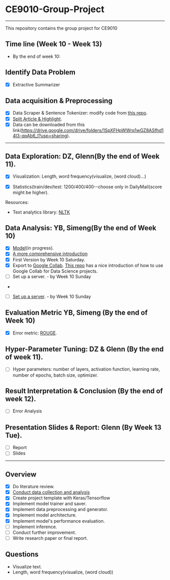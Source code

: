 # CE9010-Group-Project

---

This repository contains the group project for CE9010

## Time line (Week 10 - Week 13)

- By the end of week 10:

## Identify Data Problem

- [x] Extractive Summarizer

## Data acquisition & Preprocessing

- [x] Data Scraper & Sentence Tokenizer: modify code from [this repo](https://github.com/abisee/cnn-dailymail).
- [x] [Split Article & Highlight](https://github.com/EdinburghNLP/Refresh).
- [x] Data can be downloaded from this link(https://drive.google.com/drive/folders/1SpXFHpWWrq1wGZ8ASfhd14I3-qpAb6_I?usp=sharing).

---

## Data Exploration: DZ, Glenn(By the end of Week 11).

- [x] Visualization: Length, word frequency(visualize, (word cloud)...)

- [x] Statistics(train/dev/test: 1200/400/400--choose only in DailyMail(score might be higher).

Resources:

- Text analytics library: [NLTK](http://www.nltk.org/book/)

## Data Analysis: YB, Simeng(By the end of Week 10)

- [x] [Model](https://machinelearningmastery.com/encoder-decoder-models-text-summarization-keras/)(in progress).
- [x] [A more comprehensive introduction](https://towardsdatascience.com/how-to-create-data-products-that-are-magical-using-sequence-to-sequence-models-703f86a231f8)
- [x] First Version by Week 10 Saturday.
- [x] Export to [Google Collab](https://drive.google.com/drive/folders/1t3HqTZ6D4v2CJ290j-x44YKyBcjrY2rf?usp=sharing). [This repo](https://github.com/anqitu/NTUOSS-ImageRecognitionWorkshop) has a nice introduction of how to use Google Collab for Data Science projects.
- [ ] Set up a server. - by Week 10 Sunday
-
- [ ] [Set up a server](https://github.com/cs231n/gcloud). - by Week 10 Sunday

## Evaluation Metric YB, Simeng (By the end of Week 10)

- [x] Error metric: [ROUGE](https://github.com/ShirleyHan6/CE9010-Group-Project/tree/master/Evaluation).

## Hyper-Parameter Tuning: DZ & Glenn (By the end of week 11).

- [ ] Hyper parameters: number of layers, activation function, learning rate, number of epochs, batch size, optimizer.

## Result Interpretation & Conclusion (By the end of week 12).

- [ ] Error Analysis

## Presentation Slides & Report: Glenn (By Week 13 Tue).

- [ ] Report
- [ ] Slides

---

## Overview

- [x] Do literature review.
- [x] [Conduct data collection and analysis](https://github.com/EdinburghNLP/Refresh)
- [x] Create project template with Keras/Tensorflow
- [x] Implement model trainer and saver.
- [x] Implement data preprocessing and generator.
- [x] Implement model architecture.
- [x] Implement model's performance evaluation.
- [ ] Implement inference.
- [ ] Conduct further improvement.
- [ ] Write research paper or final report.

## Questions

- Visualize text.
- Length, word frequency(visualize, (word cloud))
